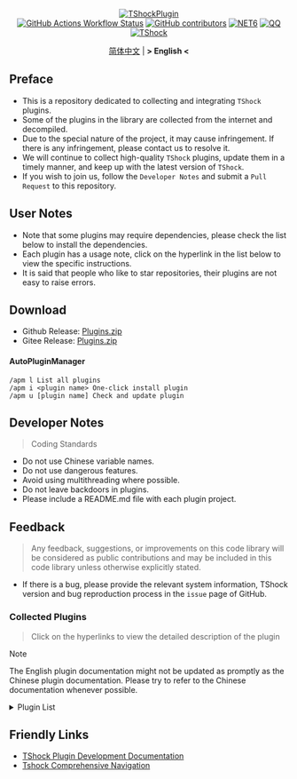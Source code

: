 <div align="center">
  
[![TShockPlugin](https://socialify.git.ci/UnrealMultiple/TShockPlugin/image?description=1&descriptionEditable=A%20TShock%20Chinese%20Plugin%20Collection%20Repository&forks=1&issues=1&language=1&logo=https%3A%2F%2Fgithub.com%2FUnrealMultiple%2FTShockPlugin%2Fblob%2Fmaster%2Ficon.png%3Fraw%3Dtrue&name=1&pattern=Circuit%20Board&pulls=1&stargazers=1&theme=Auto)](https://github.com/UnrealMultiple/TShockPlugin)  
[![GitHub Actions Workflow Status](https://img.shields.io/github/actions/workflow/status/UnrealMultiple/TShockPlugin/.github%2Fworkflows%2Fbuild.yml)](https://github.com/UnrealMultiple/TShockPlugin/actions)
[![GitHub contributors](https://img.shields.io/github/contributors/UnrealMultiple/TShockPlugin?style=flat)](https://github.com/UnrealMultiple/TShockPlugin/graphs/contributors)
[![NET6](https://img.shields.io/badge/Core-%20.NET_6-blue)](https://dotnet.microsoft.com/zh-cn/)
[![QQ](https://img.shields.io/badge/QQ-EB1923?logo=tencent-qq&logoColor=white)](https://qm.qq.com/cgi-bin/qm/qr?k=54tOesIU5g13yVBNFIuMBQ6AzjgE6f0m&jump_from=webapi&authKey=6jzafzJEqQGzq7b2mAHBw+Ws5uOdl83iIu7CvFmrfm/Xxbo2kNHKSNXJvDGYxhSW)
[![TShock](https://img.shields.io/badge/TShock5.2.0-2B579A.svg?&logo=TShock&logoColor=white)](https://github.com/Pryaxis/TShock)

[简体中文](README.md) | **&gt; English &lt;**

</div>

## Preface
- This is a repository dedicated to collecting and integrating `TShock` plugins.
- Some of the plugins in the library are collected from the internet and decompiled.
- Due to the special nature of the project, it may cause infringement. If there is any infringement, please contact us to resolve it.
- We will continue to collect high-quality `TShock` plugins, update them in a timely manner, and keep up with the latest version of `TShock`.
- If you wish to join us, follow the `Developer Notes` and submit a `Pull Request` to this repository.


## User Notes

- Note that some plugins may require dependencies, please check the list below to install the dependencies.
- Each plugin has a usage note, click on the hyperlink in the list below to view the specific instructions.
- It is said that people who like to star repositories, their plugins are not easy to raise errors.

## Download

- Github Release: [Plugins.zip](https://github.com/UnrealMultiple/TShockPlugin/releases/download/V1.0.0.0/Plugins.zip)
- Gitee Release: [Plugins.zip](https://gitee.com/kksjsj/TShockPlugin/releases/download/V1.0.0.0/Plugins.zip)

#### AutoPluginManager
    /apm l List all plugins
    /apm i <plugin name> One-click install plugin
    /apm u [plugin name] Check and update plugin

## Developer Notes

> Coding Standards

- Do not use Chinese variable names.
- Do not use dangerous features.
- Avoid using multithreading where possible.
- Do not leave backdoors in plugins.
- Please include a README.md file with each plugin project.

## Feedback

> Any feedback, suggestions, or improvements on this code library will be considered as public contributions and may be included in this code library unless otherwise explicitly stated.

- If there is a bug, please provide the relevant system information, TShock version and bug reproduction process in the `issue` page of GitHub.

### Collected Plugins

> Click on the hyperlinks to view the detailed description of the plugin

> [!NOTE]
> The English plugin documentation might not be updated as promptly as the Chinese plugin documentation.
> Please try to refer to the Chinese documentation whenever possible.

<Details>
<Summary>Plugin List</Summary>

| Plugin Name | English Available | Plugin Description | Dependencies |
| :-: | :-: | :-: | :-: |
| [AutoPluginManager](src/AutoPluginManager/README_EN.md) | Yes | Update plugins automatically in one key | None |
| [AdditionalPylons](src/AdditionalPylons/README_EN.md) | Yes | Place more Pylons | None |
| [AnnouncementBoxPlus](src/AnnouncementBoxPlus/README.md) | No | Enhance Broadcast Box Functionality | None |
| [AutoBroadcast](src/AutoBroadcast/README_EN.md) | Yes | Automatic broadcast | None |
| [AutoAirItem](src/AutoAirItem/README_EN.md) | Yes | Automatic trash cans | None |
| [AutoClear](src/Autoclear/README_EN.md) | Yes | Intelligent automatic cleaning | None |
| [AutoReset](src/AutoReset/README_EN.md) | Yes | Fully automatic reset | None |
| [AutoStoreItems](src/AutoStoreItems/README_EN.md) | Yes | Automatic storage | None |
| [AutoTeam](src/AutoTeam/README_EN.md) | Yes | Automatic team formation | None |
| [AutoFish](src/AutoFish/README_EN.md) | Yes | Automatic fishing | None |
| [Back](src/Back/README_EN.md) | Yes | Return to the point of death | None |
| [BagPing](src/BagPing/README_EN.md) | Yes | Mark treasure bags on the map | None |
| [BetterWhitelist](src/BetterWhitelist/README_EN.md) | Yes | Whitelist plugin | None |
| [BanNpc](src/BanNpc/README_EN.md) | Yes | Prevent monster generation | None |
| [BedSet](src/BedSet/README_EN.md) | Yes | Set and record respawn points | None |
| [BridgeBuilder](src/BridgeBuilder/README_EN.md) | Yes | Quick bridge building | None |
| [BuildMaster](src/BuildMaster/README.md) | No | Red Bean Mini Game·Master Builder Mode | [MiniGamesAPI](src/MiniGamesAPI/README.md) |
| [Chireiden.TShock.Omni](https://github.com/sgkoishi/yaaiomni/blob/master/README.md) | Yes | Yet another misc plugin for TShock - the core part | None |
| [Chireiden.TShock.Omni.Misc](https://github.com/sgkoishi/yaaiomni/blob/master/README.md) | Yes | Yet another misc plugin for TShock - the miscellaneous part | [Chireiden.TShock.Omni](https://github.com/sgkoishi/yaaiomni/blob/master/README.md) |
| [CaiBot](src/CaiBot/README.md) | No | CaiBot adapter plugin | Built-in dependencies |
| [CaiPacketDebug](src/CaiPacketDebug/README.md) | No | Cai Packet Debug Tool | [TrProtocol](https://github.com/UnrealMultiple/TrProtocol) |
| [CaiCustomEmojiCommand](src/CaiCustomEmojiCommand/README_EN.md) | Yes | Custom emoji command | None |
| [CaiLib](src/CaiLib/README.md) | No | Cai's preload library | None |
| [CaiRewardChest](src/CaiRewardChest/README_EN.md) | Yes | Convert naturally generated chests into reward chests that everyone can claim once | None |
| [CGive](src/CGive/README_EN.md) | Yes | Offline commands | None |
| [Challenger](src/Challenger/README.md) | Yes | Challenger mode | None |
| [Chameleon](src/Chameleon/README_EN.md) | Yes | Login before entering the server | None |
| [ChattyBridge](src/ChattyBridge/README.md) | No | Used for cross-server chat | None |
| [ChestRestore](src/ChestRestore/README_EN.md) | Yes | Infinite items in resource servers | None |
| [CNPCShop](src/CNPCShop/README.md) | No | Custom NPC shop | None |
| [ConsoleSql](src/ConsoleSql/README.md) | No | Execute SQL statements in the console | None |
| [ConvertWorld](src/ConvertWorld/README_EN.md) | Yes | Convert world items by defeating monsters | None |
| [CreateSpawn](src/CreateSpawn/README.md) | No | Spawn point building generation | None |
| [CriticalHit](src/CriticalHit/README.md) | No | Critical hit prompt | None |
| [DamageRuleLoot](src/DamageRuleLoot/README_EN.md) | Yes | Determine the drop treasure bag based on the ratio of damage and transfer damage calculation | None |
| [DamageStatistic](src/DamageStatistic/README.md) | No | Display damage caused by each player after each boss fight | None |
| [DataSync](src/DataSync/README.md) | No | Progress synchronization | None |
| [DeathDrop](src/DeathDrop/README.md) | No | Random and custom loot upon monster death | None |
| [DisableMonsLoot](src/DisableMonsLoot/README.md) | No | Prohibit monster loot | None |
| [DisableSurfaceProjectiles](src/DisableSurfaceProjectiles/README.md) | No | Prohibit surface projectiles | None |
| [Don't Fuck](src/DonotFuck/README.md) | No | Prevent swearing | None |
| [DTEntryBlock](src/DTEntryBlock/README.md) | No | Prevent entry into dungeons or temples | None |
| [DumpTerrariaID](src/DumpTerrariaID/README.md) | No | Dump Terraria IDs | None |
| [Economics.Deal](src/Economics.RPG/README_EN.md) | Yes | Trading plugin | [EconomicsAPI](src/EconomicsAPI/README_EN.md) |
| [Economics.NPC](src/Economics.NPC/README_EN.md) | Yes | Custom monster rewards | [EconomicsAPI](src/EconomicsAPI/README_EN.md) |
| [Economics.Projectile](src/Economics.Projectile/README_EN.md) | Yes | Custom projectiles | [EconomicsAPI](src/EconomicsAPI/README_EN.md) [Economics.RPG](src/Economics.RPG/README_EN.md) |
| [Economics.Regain](src/Economics.Regain/README_EN.md) | Yes | Item recycling | [EconomicsAPI](src/EconomicsAPI/README_EN.md) |
| [Economics.RPG](src/Economics.RPG/README_EN.md) | Yes | RPG plugin | [EconomicsAPI](src/EconomicsAPI/README_EN.md) |
| [Economics.Shop](src/Economics.Shop/README_EN.md) | Yes | Shop plugin | [EconomicsAPI](src/EconomicsAPI/README_EN.md) [Economics.RPG](src/Economics.RPG/README_EN.md) |
| [Economics.Task](src/Economics.Task/README_EN.md) | Yes | Task plugin | [EconomicsAPI](src/EconomicsAPI/README_EN.md) [Economics.RPG](src/Economics.RPG/README_EN.md) |
| [Economics.Skill](src/Economics.Skill/README_EN.md) | Yes | Skill plugin | [EconomicsAPI](src/EconomicsAPI/README_EN.md) [Economics.RPG](src/Economics.RPG/README_EN.md) |
| [Economics.WeaponPlus](src/Economics.WeaponPlus/README_EN.md) | Yes | Weapon enhancement | [EconomicsAPI](src/EconomicsAPI/README_EN.md) |
| [EconomicsAPI](src/EconomicsAPI/README_EN.md) | Yes | Economic plugin prerequisite | None |
| [EndureBoost](src/EndureBoost/README_EN.md) | Yes | Grant specified buff when the player has a certain number of items | None |
| [EssentialsPlus](src/EssentialsPlus/README_EN.md) | Yes | Additional management commands | None |
| [Ezperm](src/Ezperm/README.md) | Yes | Batch change permissions | None |
| [FishShop](https://github.com/UnrealMultiple/TShockFishShop/blob/master/README.md) | No | Fish shop | None |
| [GenerateMap](src/GenerateMap/README.md) | No | Generate map images | [CaiLib](src/CaiLib/README.md) |
| [GolfRewards](src/GolfRewards/README.md) | No | Golf rewards | None |
| [GoodNight](src/GoodNight/README.md) | No | Curfew | None |
| [HardPlayerDrop](src/HardPlayerDrop/README.md) | No | Hardcore death drops life crystals | None |
| [HelpPlus](src/HelpPlus/README_EN.md) | Yes | Fix and enhance the Help command | None |
| [History](src/History/README.md) | No | History grid record | None |
| [HouseRegion](src/HouseRegion/README.md) | No | Land claiming plugin | None |
| [Invincibility](src/Invincibility/README.md) | No | Time-limited invincibility | None |
| [ItemPreserver](src/ItemPreserver/README.md) | No | Preserve specified items from consumption | None |
| [ItemBox](src/itemBox/README.md) | No | Off-line inventory | None |
| [JourneyUnlock](src/JourneyUnlock/README.md) | No | Unlock journey items | None |
| [LazyAPI](src/LazyAPI/README.md) | Yes | Plugin base library | linq2db |
| [LifemaxExtra](src/LifemaxExtra/README.md) | No | Eat more life fruits/crystals | None |
| [ListPlugins](src/ListPlugins/README.md) | No | List installed plugins | None |
| [MapTeleport](src/MapTp/README_EN.md) | Yes | Double-click on the map to teleport | None |
| [MiniGamesAPI](src/MiniGamesAPI/README.md) | No | Bean paste mini-game API | None |
| [MonsterRegen](src/MonsterRegen/README.md) | No | Monster progress regeneration | None |
| [Musicplayer](src/MusicPlayer/README.md) | No | Simple music player | None |
| [Noagent](src/Noagent/README.md) | No | Prohibit proxy IP from entering | None |
| [NormalDropsBags](src/NormalDropsBags/README.md) | No | Drop treasure bags at normal difficulty | None |
| [OnlineGiftPackage](src/OnlineGiftPackage/README.md) | No | Online gift package | None |
| [PacketsStop](src/PacketsStop/README.md) | No | Packet interception | None |
| [PermaBuff](src/PermaBuff/README.md) | No | Permanent buff | None |
| [PerPlayerLoot](src/PerPlayerLoot/README_EN.md) | Yes | Separate chest for player loot | None |
| [PersonalPermission](src/PersonalPermission/README.md) | No | Set permissions individually for players | None |
| [Platform](src/Platform/README.md) | No | Determine player device | None |
| [PlayerManager](https://github.com/UnrealMultiple/TShockPlayerManager/blob/master/README.md) | No | Hufang's player manager | None |
| [PvPer](src/PvPer/README.md) | No | Duel system | None |
| [ProgressBag](src/ProgressBag/README.md) | No | Progress gift pack | None |
| [ProgressControls](src/ProgressControls/README.md) | No | Planbook (Automate server control) | None |
| [ProgressRestrict](src/ProgressRestrict/README.md) | No | Super progress detection | [DataSync](src/DataSync/README.md) |
| [ProxyProtocolSocket](src/ProxyProtocolSocket/README.md) | Yes | Accept proxy protocol connections | None |
| [RainbowChat](src/RainbowChat/README.md) | Yes | Random chat color | None |
| [RandomBroadcast](src/RandomBroadcast/README.md) | No | Random broadcast | None |
| [RandReSpawn](src/RandRespawn/README.md) | Yes | Random spawn point | None |
| [RealTime](src/RealTime/README.md) | No | Synchronize server time with real time | None |
| [RecipesBrowser](src/RecipesBrowser/README.md) | No | Crafting table | None |
| [RegionView](src/RegionView/README.md) | No | Display area boundaries | None |
| [ReFishTask](src/ReFishTask/README_EN.md) | Yes | Automatically refresh fisherman tasks | None |
| [Respawn](src/Respawn/README.md) | No | Respawn at the death place | None |
| [RebirthCoin](src/RebirthCoin/README_EN.md) | Yes | Consume designated items to revive player | None |
| [RestInventory](src/RestInventory/README.md) | No | Provide REST query backpack interface | None |
| [Sandstorm](src/Sandstorm/README.md) | No | Toggle sandstorm | None |
| [ServerTools](src/ServerTools/README.md) | No | Server management tools | None |
| [SessionSentinel](src/SessionSentinel/README.md) | No | Handle players not sending data packets for a long time | None |
| [ShortCommand](src/ShortCommand/README.md) | No | Short command | None |
| [ShowArmors](src/ShowArmors/README.md) | No | Display equipment bar | None |
| [SignInSign](src/SignInSign/README.md) | No | Signboard login plugin | None |
| [SimultaneousUseFix](src/SimultaneousUseFix/README.md) | No | Solve problems like stuck double hammer and star spin machine gun | [Chireiden.TShock.Omni](src/https://github.com/sgkoishi/yaaiomni/releases) |
| [SmartRegions](src/SmartRegions/README.md) | No | Smart regions | None |
| [SpawnInfra](src/SpawnInfra/README.md) | No | Generate basic infrastructure | None |
| [SpclPerm](src/SpclPerm/README.md) | No | Server owner privileges | None |
| [StatusTextManager](src/StatusTextManager/README.md) | No | PC status text management plugin | None |
| [SwitchCommands](src/SwitchCommands/README.md) | No | Execute commands in region | None |
| [TeleportRequest](src/TeleportRequest/README_EN.md) | Yes | Teleport request | None |
| [TimerKeeper](src/TimerKeeper/README_EN.md) | Yes | Save timer state | None |
| [TownNPCHomes](src/TownNPCHomes/README_EN.md) | Yes | NPC quick home | None |
| [TimeRate](src/TimeRate/README_EN.md) | Yes | modifying time acceleration using commands, and supporting player sleep to trigger events. | None |
| [UnseenInventory](src/UnseenInventory/README.md) | No | Allows the server to generate items that are normally 'unobtainable' | None |
| [VeinMiner](src/VeinMiner/README.md) | Yes | Chain mining | None |
| [VotePlus](src/VotePlus/README_EN.md) | Yes | Multi-function voting | None |
| [WeaponPlusCostCoin](src/WeaponPlusCostCoin/README.md) | No | Weapon enhancement coin version | None |
| [WikiLangPackLoader](src/WikiLangPackLoader/README.md) | No | Load Chinese Wiki language pack for server | None |
| [WorldModify](https://github.com/UnrealMultiple/TShockWorldModify/blob/master/README.md) | No | World editor, can modify most of the world parameters | None |
| [ZHIPlayerManager](src/ZHIPlayerManager/README.md) | No | zZhi's player management plugin | None |
| [Lagrange.XocMat.Adapter](src/Lagrange.XocMat.Adapter/README.md) | No | Lagrange.XocMat Bot Adapter Plugin | None |

</Details>

## Friendly Links

- [TShock Plugin Development Documentation](https://github.com/ACaiCat/TShockPluginDocument)
- [Tshock Comprehensive Navigation](https://github.com/UnrealMultiple/Tshock-nav)
